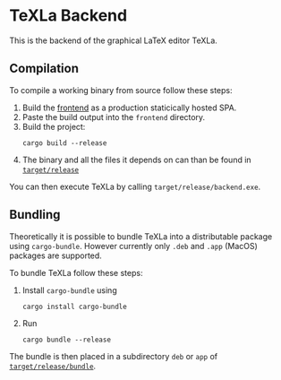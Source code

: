 # TeXLa Backend

This is the backend of the graphical LaTeX editor TeXLa.

## Compilation

To compile a working binary from source follow these steps:

1. Build the [frontend](https://git.scc.kit.edu/pse-sose-2023-latex-team-2/frontend) as a production staticically
   hosted SPA.
2. Paste the build output into the `frontend` directory.
3. Build the project:
   ```shell
   cargo build --release
   ```
4. The binary and all the files it depends on can than be found in [`target/release`](./target/release)

You can then execute TeXLa by calling `target/release/backend.exe`.

## Bundling

Theoretically it is possible to bundle TeXLa into a distributable package using `cargo-bundle`.
However currently only `.deb` and `.app` (MacOS) packages are supported.

To bundle TeXLa follow these steps:

1. Install `cargo-bundle` using
   ```shell
   cargo install cargo-bundle
   ```
2. Run
   ```shell
   cargo bundle --release
   ```

The bundle is then placed in a subdirectory `deb` or `app` of [`target/release/bundle`](./target/release/bundle).
